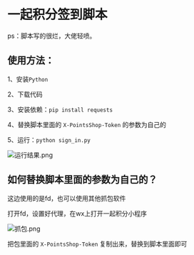 # 一起积分签到脚本

ps：脚本写的很烂，大佬轻喷。

## 使用方法：

1、安装`Python`

2、下载代码

3、安装依赖：`pip install requests`

4、替换脚本里面的 `X-PointsShop-Token` 的参数为自己的

5、运行：`python sign_in.py`

![运行结果.png](https://i.loli.net/2021/10/08/bRdX2QZUqCjlgh4.png)


## 如何替换脚本里面的参数为自己的？

这边使用的是fd，也可以使用其他抓包软件

打开fd，设置好代理，在wx上打开一起积分小程序

![抓包.png](https://i.loli.net/2021/10/07/m2crfLF3XvhgInd.png)

把包里面的 `X-PointsShop-Token` 复制出来，替换到脚本里面即可

